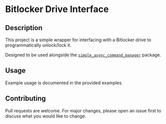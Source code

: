 # Bitlocker Drive Interface

## Description
This project is a simple wrapper for interfacing with a Bitlocker drive to programmatically unlock/lock it.

Designed to be used alongside the [`simple_async_command_manager`](https://github.com/SBroaddus220/simple_async_command_manager) package.

## Usage
Example usage is documented in the provided examples.

## Contributing
Pull requests are welcome. For major changes, please open an issue first to discuss what you would like to change.
